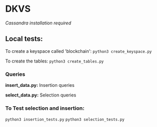 # DKVS

*Cassandra installation required*

## Local tests:
To create a keyspace called 'blockchain': 
`python3 create_keyspace.py `

To create the tables: 
`python3 create_tables.py `

### Queries
**insert_data.py:** Insertion queries 

**select_data.py:** Selection queries

### To Test selection and insertion:

`python3 insertion_tests.py`
`python3 selection_tests.py`
